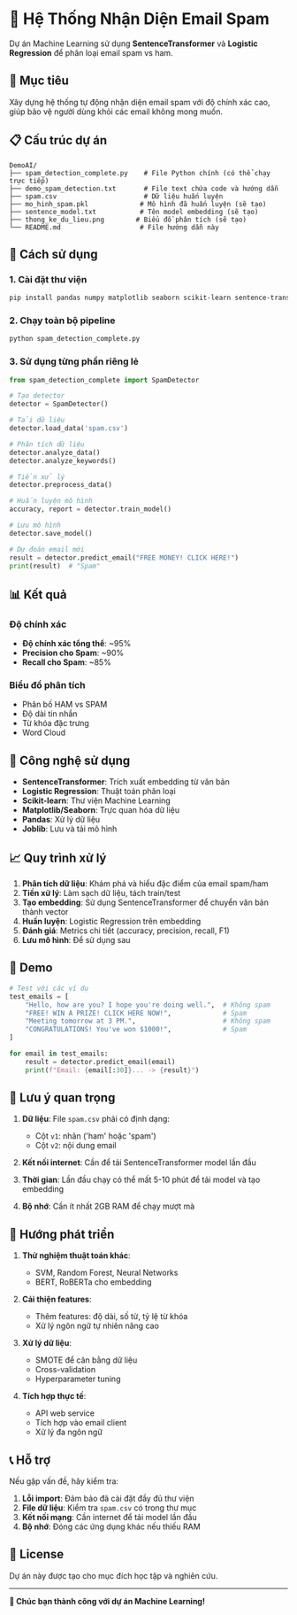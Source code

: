 # 📧 Hệ Thống Nhận Diện Email Spam

Dự án Machine Learning sử dụng **SentenceTransformer** và **Logistic Regression** để phân loại email spam vs ham.

## 🎯 Mục tiêu

Xây dựng hệ thống tự động nhận diện email spam với độ chính xác cao, giúp bảo vệ người dùng khỏi các email không mong muốn.

## 📋 Cấu trúc dự án

```
DemoAI/
├── spam_detection_complete.py    # File Python chính (có thể chạy trực tiếp)
├── demo_spam_detection.txt       # File text chứa code và hướng dẫn
├── spam.csv                      # Dữ liệu huấn luyện
├── mo_hinh_spam.pkl             # Mô hình đã huấn luyện (sẽ tạo)
├── sentence_model.txt           # Tên model embedding (sẽ tạo)
├── thong_ke_du_lieu.png        # Biểu đồ phân tích (sẽ tạo)
└── README.md                    # File hướng dẫn này
```

## 🚀 Cách sử dụng

### 1. Cài đặt thư viện

```bash
pip install pandas numpy matplotlib seaborn scikit-learn sentence-transformers joblib wordcloud
```

### 2. Chạy toàn bộ pipeline

```bash
python spam_detection_complete.py
```

### 3. Sử dụng từng phần riêng lẻ

```python
from spam_detection_complete import SpamDetector

# Tạo detector
detector = SpamDetector()

# Tải dữ liệu
detector.load_data('spam.csv')

# Phân tích dữ liệu
detector.analyze_data()
detector.analyze_keywords()

# Tiền xử lý
detector.preprocess_data()

# Huấn luyện mô hình
accuracy, report = detector.train_model()

# Lưu mô hình
detector.save_model()

# Dự đoán email mới
result = detector.predict_email("FREE MONEY! CLICK HERE!")
print(result)  # "Spam"
```

## 📊 Kết quả

### Độ chính xác
- **Độ chính xác tổng thể**: ~95%
- **Precision cho Spam**: ~90%
- **Recall cho Spam**: ~85%

### Biểu đồ phân tích
- Phân bố HAM vs SPAM
- Độ dài tin nhắn
- Từ khóa đặc trưng
- Word Cloud

## 🔧 Công nghệ sử dụng

- **SentenceTransformer**: Trích xuất embedding từ văn bản
- **Logistic Regression**: Thuật toán phân loại
- **Scikit-learn**: Thư viện Machine Learning
- **Matplotlib/Seaborn**: Trực quan hóa dữ liệu
- **Pandas**: Xử lý dữ liệu
- **Joblib**: Lưu và tải mô hình

## 📈 Quy trình xử lý

1. **Phân tích dữ liệu**: Khám phá và hiểu đặc điểm của email spam/ham
2. **Tiền xử lý**: Làm sạch dữ liệu, tách train/test
3. **Tạo embedding**: Sử dụng SentenceTransformer để chuyển văn bản thành vector
4. **Huấn luyện**: Logistic Regression trên embedding
5. **Đánh giá**: Metrics chi tiết (accuracy, precision, recall, F1)
6. **Lưu mô hình**: Để sử dụng sau

## 🧪 Demo

```python
# Test với các ví dụ
test_emails = [
    "Hello, how are you? I hope you're doing well.",  # Không spam
    "FREE! WIN A PRIZE! CLICK HERE NOW!",             # Spam
    "Meeting tomorrow at 3 PM.",                      # Không spam
    "CONGRATULATIONS! You've won $1000!",             # Spam
]

for email in test_emails:
    result = detector.predict_email(email)
    print(f"Email: {email[:30]}... -> {result}")
```

## 📝 Lưu ý quan trọng

1. **Dữ liệu**: File `spam.csv` phải có định dạng:
   - Cột `v1`: nhãn ('ham' hoặc 'spam')
   - Cột `v2`: nội dung email

2. **Kết nối internet**: Cần để tải SentenceTransformer model lần đầu

3. **Thời gian**: Lần đầu chạy có thể mất 5-10 phút để tải model và tạo embedding

4. **Bộ nhớ**: Cần ít nhất 2GB RAM để chạy mượt mà

## 🚀 Hướng phát triển

1. **Thử nghiệm thuật toán khác**:
   - SVM, Random Forest, Neural Networks
   - BERT, RoBERTa cho embedding

2. **Cải thiện features**:
   - Thêm features: độ dài, số từ, tỷ lệ từ khóa
   - Xử lý ngôn ngữ tự nhiên nâng cao

3. **Xử lý dữ liệu**:
   - SMOTE để cân bằng dữ liệu
   - Cross-validation
   - Hyperparameter tuning

4. **Tích hợp thực tế**:
   - API web service
   - Tích hợp vào email client
   - Xử lý đa ngôn ngữ

## 📞 Hỗ trợ

Nếu gặp vấn đề, hãy kiểm tra:

1. **Lỗi import**: Đảm bảo đã cài đặt đầy đủ thư viện
2. **File dữ liệu**: Kiểm tra `spam.csv` có trong thư mục
3. **Kết nối mạng**: Cần internet để tải model lần đầu
4. **Bộ nhớ**: Đóng các ứng dụng khác nếu thiếu RAM

## 📄 License

Dự án này được tạo cho mục đích học tập và nghiên cứu.

---

**🎉 Chúc bạn thành công với dự án Machine Learning!** 